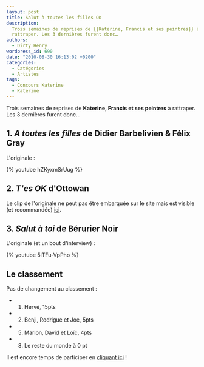 ```yaml
---
layout: post
title: Salut à toutes les filles OK
description:
  Trois semaines de reprises de {{Katerine, Francis et ses peintres}} à
  rattraper. Les 3 dernières furent donc…
authors:
  - Dirty Henry
wordpress_id: 690
date: "2010-08-30 16:13:02 +0200"
categories:
  - Catégories
  - Artistes
tags:
  - Concours Katerine
  - Katerine
---
```


Trois semaines de reprises de **Katerine, Francis et ses peintres** à rattraper.
Les 3 dernières furent donc…

## 1. _A toutes les filles_ de Didier Barbelivien & Félix Gray

L'originale :

{% youtube hZKyxmSrUug %}

## 2. _T'es OK_ d'Ottowan

Le clip de l'originale ne peut pas être embarquée sur le site mais est visible
(et recommandée) [ici](http://www.youtube.com/watch?v=F-04OM2oUt4).

## 3. _Salut à toi_ de Bérurier Noir

L'originale (et un bout d'interview) :

{% youtube 5lTFu-VpPho %}

## Le classement

Pas de changement au classement :

- 1. Hervé, 15pts
- 2. Benji, Rodrigue et Joe, 5pts
- 5. Marion, David et Loïc, 4pts
- 8. Le reste du monde à 0 pt

Il est encore temps de participer en [cliquant ici](569) !
